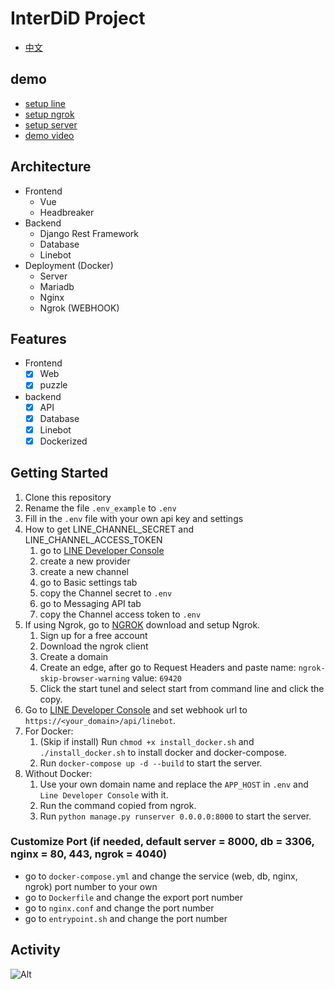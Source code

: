 # InterDiD Project

- [中文](README_zh.md)

## demo
- [setup line](https://youtu.be/???)
- [setup ngrok](https://youtu.be/???)
- [setup server](https://youtu.be/???)
- [demo video](https://youtu.be/V_X3ksqzREA)


## Architecture
- Frontend
  - Vue
  - Headbreaker
- Backend
  - Django Rest Framework
  - Database
  - Linebot
- Deployment (Docker)
  - Server
  - Mariadb
  - Nginx
  - Ngrok (WEBHOOK)

## Features
- Frontend
  - [x] Web
  - [x] puzzle
- backend
  - [x] API
  - [x] Database
  - [x] Linebot
  - [x] Dockerized

## Getting Started
1. Clone this repository
2. Rename the file `.env_example` to `.env`
3. Fill in the `.env` file with your own api key and settings
4. How to get LINE_CHANNEL_SECRET and LINE_CHANNEL_ACCESS_TOKEN 
   1. go to [LINE Developer Console](https://developers.line.biz/console/)
   2. create a new provider
   3. create a new channel
   4. go to Basic settings tab
   5. copy the Channel secret to `.env`
   6. go to Messaging API tab
   7. copy the Channel access token to `.env`
5. If using Ngrok, go to [NGROK](https://ngrok.com/) download and setup Ngrok.
   1. Sign up for a free account
   2. Download the ngrok client
   3. Create a domain
   4. Create an edge, after go to Request Headers and paste name: `ngrok-skip-browser-warning` value: `69420`
   5. Click the start tunel and select start from command line and click the copy. 
6. Go to [LINE Developer Console](https://developers.line.biz/console/) and set webhook url to `https://<your_domain>/api/linebot`.
7. For Docker:
   1. (Skip if install) Run `chmod +x install_docker.sh` and `./install_docker.sh` to install docker and docker-compose.
   2. Run `docker-compose up -d --build` to start the server.
8. Without Docker:
   1. Use your own domain name and replace the `APP_HOST` in `.env` and `Line Developer Console` with it.
   2. Run the command copied from ngrok.
   3. Run `python manage.py runserver 0.0.0.0:8000` to start the server.

### Customize Port (if needed, default server = 8000, db = 3306, nginx = 80, 443, ngrok = 4040)
* go to `docker-compose.yml` and change the service (web, db, nginx, ngrok) port number to your own
* go to `Dockerfile` and change the export port number
* go to `nginx.conf` and change the port number
* go to `entrypoint.sh` and change the port number

## Activity
![Alt](https://repobeats.axiom.co/api/embed/7a2e89f748c1cc8887da9f8b62a1a673c0710e10.svg "Repobeats analytics image")